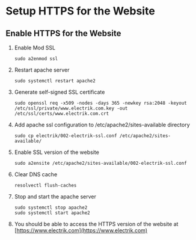 # Setup HTTPS for the Website

## Enable HTTPS for the Website
1. Enable Mod SSL
    ```
    sudo a2enmod ssl
    ```

2. Restart apache server
    ```
    sudo systemctl restart apache2
    ```

3. Generate self-signed SSL certificate
    ```
    sudo openssl req -x509 -nodes -days 365 -newkey rsa:2048 -keyout /etc/ssl/private/www.electrik.com.key -out /etc/ssl/certs/www.electrik.com.crt
    ```

4. Add apache ssl configuration to /etc/apache2/sites-available directory
    ```
    sudo cp electrik/002-electrik-ssl.conf /etc/apache2/sites-available/
    ```

5. Enable SSL version of the website
    ```
    sudo a2ensite /etc/apache2/sites-available/002-electrik-ssl.conf
    ```

6. Clear DNS cache
    ```
    resolvectl flush-caches
    ```

7. Stop and start the apache server
    ```
    sudo systemctl stop apache2
    sudo systemctl start apache2
    ```
    
8. You should be able to access the HTTPS version of the website at [https://www.electrik.com](https://www.electrik.com)



